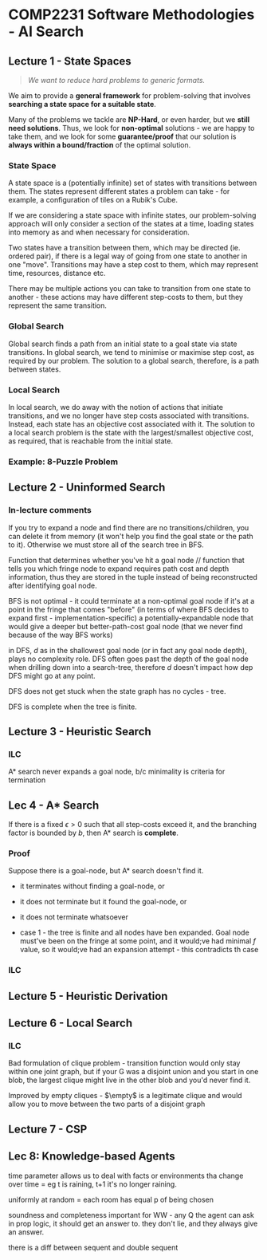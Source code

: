# COMP2231 Software Methodologies - AI Search

## Lecture 1 - State Spaces

> *We want to reduce hard problems to generic formats.*

We aim to provide a **general framework** for problem-solving that involves **searching a state space for a suitable state**.

Many of the problems we tackle are **NP-Hard**, or even harder, but we **still need solutions**. Thus, we look for **non-optimal** solutions -  we are happy to take them, and we look for some **guarantee/proof** that our solution is **always within a bound/fraction** of the optimal solution.

### State Space

A state space is a (potentially infinite) set of states with transitions between them. The states represent different states a problem can take - for example, a configuration of tiles on a Rubik's Cube.

If we are considering a state space with infinite states, our problem-solving approach will only consider a section of the states at a time, loading states into memory as and when necessary for consideration.

Two states have a transition between them, which may be directed (ie. ordered pair), if there is a legal way of going from one state to another in one "move". Transitions may have a step cost to them, which may represent time, resources, distance etc.

There may be multiple actions you can take to transition from one state to another - these actions may have different step-costs to them, but they represent the same transition.

### Global Search

Global search finds a path from an initial state to a goal state via state transitions. In global search, we tend to minimise or maximise step cost, as required by our problem. The solution to a global search, therefore, is a path between states.

### Local Search

In local search, we do away with the notion of actions that initiate transitions, and we no longer have step costs associated with transitions. Instead, each state has an objective cost associated with it. The solution to a local search problem is the state with the largest/smallest objective cost, as required, that is reachable from the initial state.

### Example: 8-Puzzle Problem

## Lecture 2 - Uninformed Search

### In-lecture comments

If you try to expand a node and find there are no transitions/children, you can delete it from memory (it won't help you find the goal state or the path to it). Otherwise we must store all of the search tree in BFS.

Function that determines whether you've hit a goal node // function that tells you which fringe node to expand requires path cost and depth information, thus they are stored in the tuple instead of being reconstructed after identifying goal node.

BFS is not optimal - it could terminate at a non-optimal goal node if it's at a point in the fringe that comes "before" (in terms of where BFS decides to expand first - implementation-specific) a potentially-expandable node that would give a deeper but better-path-cost goal node (that we never find because of the way BFS works)

in DFS, $d$ as in the shallowest goal node (or in fact any goal node depth), plays no complexity role. DFS often goes past the depth of the goal node when drilling down into a search-tree, therefore $d$ doesn't impact how dep DFS might go at any point.

DFS does not get stuck when the state graph has no cycles - tree.

DFS is complete when the tree is finite.

## Lecture 3 - Heuristic Search

### ILC

A* search never expands a goal node, b/c minimality is criteria for termination

## Lec 4 - A* Search

If there is a fixed $\epsilon > 0$ such that all step-costs exceed it, and the branching factor is bounded by $b$, then A* search is **complete**.

### Proof

Suppose there is a goal-node, but A* search doesn't find it.

- it terminates without finding a goal-node, or
- it does not terminate but it found the goal-node, or
- it does not terminate whatsoever

- case 1 - the tree is finite and all nodes have ben expanded. Goal node must've been on the fringe at some point, and it would;ve had minimal $f$ value, so it would;ve had an expansion attempt - this contradicts th case

### ILC

## Lecture 5 - Heuristic Derivation

## Lecture 6 - Local Search

### ILC

Bad formulation of clique problem - transition function would only stay within one joint graph, but if your G was a disjoint union and you start in one blob, the largest clique might live in the other blob and you'd never find it.

Improved by empty cliques - $\empty$ is a legitimate clique and would allow you to move between the two parts of a disjoint graph

## Lecture 7 - CSP

## Lec 8: Knowledge-based Agents

time parameter allows us to deal with facts or environments tha change over time = eg t is raining, t+1 it's no longer raining.

uniformly at random = each room has equal p of being chosen

soundness and completeness important for WW - any Q the agent can ask in prop logic, it should get an answer to. they don't lie, and they always give an answer.

there is a diff between sequent and double sequent
